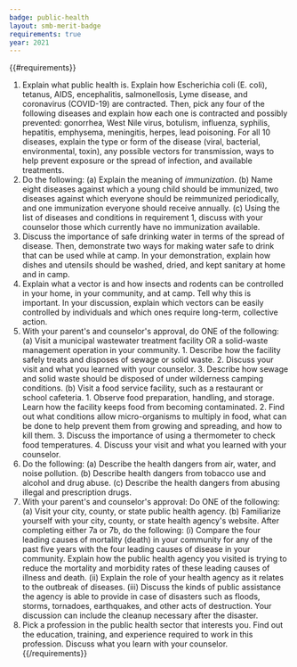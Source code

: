 ```yaml
---
badge: public-health
layout: smb-merit-badge
requirements: true
year: 2021
---
```


{{#requirements}}
1. Explain what public health is. Explain how Escherichia coli (E. coli), tetanus, AIDS, encephalitis, salmonellosis, Lyme disease, and coronavirus (COVID-19) are contracted. Then, pick any four of the following diseases and explain how each one is contracted and possibly prevented: gonorrhea, West Nile virus, botulism, influenza, syphilis, hepatitis, emphysema, meningitis, herpes, lead poisoning. For all 10 diseases, explain the type or form of the disease (viral, bacterial, environmental, toxin), any possible vectors for transmission, ways to help prevent exposure or the spread of infection, and available treatments.
2. Do the following:
    (a) Explain the meaning of *immunization*.
    (b) Name eight diseases against which a young child should be immunized, two diseases against which everyone should be reimmunized periodically, and one immunization everyone should receive annually.
    (c) Using the list of diseases and conditions in requirement 1, discuss with your counselor those which currently have no immunization available.
3. Discuss the importance of safe drinking water in terms of the spread of disease. Then, demonstrate two ways for making water safe to drink that can be used while at camp. In your demonstration, explain how dishes and utensils should be washed, dried, and kept sanitary at home and in camp.
4. Explain what a vector is and how insects and rodents can be controlled in your home, in your community, and at camp. Tell why this is important. In your discussion, explain which vectors can be easily controlled by individuals and which ones require long-term, collective action.
5. With your parent's and counselor's approval, do ONE of the following:
    (a) Visit a municipal wastewater treatment facility OR a solid-waste management operation in your community.
        1. Describe how the facility safely treats and disposes of sewage or solid waste.
        2. Discuss your visit and what you learned with your counselor.
        3. Describe how sewage and solid waste should be disposed of under wilderness camping conditions.
    (b) Visit a food service facility, such as a restaurant or school cafeteria.
        1. Observe food preparation, handling, and storage. Learn how the facility keeps food from becoming contaminated.
        2. Find out what conditions allow micro-organisms to multiply in food, what can be done to help prevent them from growing and spreading, and how to kill them.
        3. Discuss the importance of using a thermometer to check food temperatures.
        4. Discuss your visit and what you learned with your counselor.
6. Do the following:
    (a) Describe the health dangers from air, water, and noise pollution.
    (b) Describe health dangers from tobacco use and alcohol and drug abuse.
    (c) Describe the health dangers from abusing illegal and prescription drugs.
7. With your parent's and counselor's approval:
    Do ONE of the following:
    (a) Visit your city, county, or state public health agency.
    (b) Familiarize yourself with your city, county, or state health agency's website.
    After completing either 7a or 7b, do the following:
        (i) Compare the four leading causes of mortality (death) in your community for any of the past five years with the four leading causes of disease in your community. Explain how the public health agency you visited is trying to reduce the mortality and morbidity rates of these leading causes of illness and death.
        (ii) Explain the role of your health agency as it relates to the outbreak of diseases.
        (iii) Discuss the kinds of public assistance the agency is able to provide in case of disasters such as floods, storms, tornadoes, earthquakes, and other acts of destruction. Your discussion can include the cleanup necessary after the disaster.
8. Pick a profession in the public health sector that interests you. Find out the education, training, and experience required to work in this profession. Discuss what you learn with your counselor.
{{/requirements}}
